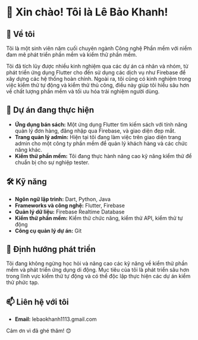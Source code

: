 # 👋 Xin chào! Tôi là Lê Bảo Khanh!

## 📖 Về tôi
Tôi là một sinh viên năm cuối chuyên ngành Công nghệ Phần mềm với niềm đam mê phát triển phần mềm và kiểm thử phần mềm.

Tôi đã tích lũy được nhiều kinh nghiệm qua các dự án cá nhân và nhóm, từ phát triển ứng dụng Flutter cho đến sử dụng các dịch vụ như Firebase để xây dựng các hệ thống hoàn chỉnh. Ngoài ra, tôi cũng có kinh nghiệm trong việc kiểm thử tự động và kiểm thử thủ công, điều này giúp tôi hiểu sâu hơn về chất lượng phần mềm và tối ưu hóa trải nghiệm người dùng.

## 🔭 Dự án đang thực hiện
- **Ứng dụng bán sách:** Một ứng dụng Flutter tìm kiếm sách với tính năng quản lý đơn hàng, đăng nhập qua Firebase, và giao diện đẹp mắt.
- **Trang quản lý admin:** Hiện tại tôi đang làm việc trên giao diện trang admin cho một công ty phần mềm để quản lý khách hàng và các chức năng khác.
- **Kiểm thử phần mềm:** Tôi đang thực hành nâng cao kỹ năng kiểm thử để chuẩn bị cho sự nghiệp tester.

## 🛠️ Kỹ năng
- **Ngôn ngữ lập trình:** Dart, Python, Java
- **Frameworks và công nghệ:** Flutter, Firebase
- **Quản lý dữ liệu:** Firebase Realtime Database
- **Kiểm thử phần mềm:** Kiểm thử chức năng, kiểm thử API, kiểm thử tự động
- **Công cụ quản lý dự án:** Git

## 🌱 Định hướng phát triển
Tôi đang không ngừng học hỏi và nâng cao các kỹ năng về kiểm thử phần mềm và phát triển ứng dụng di động. Mục tiêu của tôi là phát triển sâu hơn trong lĩnh vực kiểm thử tự động và có thể độc lập thực hiện các dự án kiểm thử phức tạp.

## 📫 Liên hệ với tôi
- **Email:** lebaokhanh1113.gmail.com

Cảm ơn vì đã ghé thăm! 😊
